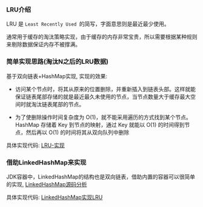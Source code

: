 ### LRU介绍

LRU 是 `Least Recently Used `的简写，字面意思则是最近最少使用。

通常用于缓存的淘汰策略实现，由于缓存的内存非常宝贵，所以需要根据某种规则来剔除数据保证内存不被撑满。


### 简单实现思路(淘汰N之后的LRU数据)

基于双向链表+HashMap实现, 实现的效果:

- 访问某个节点时，将其从原来的位置删除，并重新插入到链表头部。这样就能保证链表尾部存储的就是最近最久未使用的节点，当节点数量大于缓存最大空间时就淘汰链表尾部的节点。

- 为了使删除操作时间复杂度为 O(1)，就不能采用遍历的方式找到某个节点。HashMap 存储着 Key 到节点的映射，通过 Key 就能以 O(1) 的时间得到节点，然后再以 O(1) 的时间将其从双向队列中删除

具体实现代码: [LRU-实现](../src/main/java/com/haobin/algorithm/lru/SimpleLRU.java)



### 借助LinkedHashMap来实现

JDK容器中，LinkedHashMap的结构也是双向链表，借助内置的容器可以很简单的实现, [LinkedHashMap源码分析](./collection/LinkedHashMap分析.md)

具体实现代码: [LinkedHashMap实现LRU](../src/main/java/com/haobin/algorithm/lru/LRULinkedMap.java)




